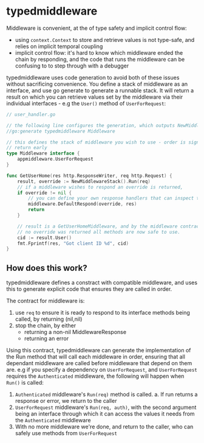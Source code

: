 # typedmiddleware

Middleware is convenient, at the of type safety and implicit control flow:
- using `context.Context` to store and retrieve values is not type-safe, and relies on implicit temporal coupling
- implicit control flow: it's hard to know which middleware ended the chain by responding, and the code that runs the middleware can be confusing to to step through with a debugger

typedmiddleware uses code generation to avoid both of these issues without sacrificing convenience. You define a stack of middleware as an interface, and use go generate to generate a runnable stack. It will return a result on which you can retrieve values set by the middleware via their individual interfaces - e.g the `User()` method of `UserForRequest`:


```go
// user_handler.go

// the following line configures the generation, which outputs NewMiddlewareStack and its implementation
//go:generate typedmiddleware Middleware

// this defines the stack of middleware you wish to use - order is significant, as middleware can
// return early
type Middleware interface {
	appmiddleware.UserForRequest
}

func GetUserHome(res http.ResponseWriter, req http.Request) {
	result, override := NewMiddlewareStack().Run(req)
	// if a middleware wishes to respond an override is returned,
	if override != nil {
        // you can define your own response handlers that can inspect the response struct
		middleware.DefaultRespond(override, res)
		return
	}

    // result is a GetUserHomeMiddleware, and by the middleware contract (see below), if 
    // no override was returned all methods are now safe to use.
	cid := result.User()
	fmt.Fprintf(res, "Got client ID %d", cid)
}
```

## How does this work?

typedmiddleware defines a constract with compatible middleware, and uses this to generate explicit code that ensures they are called in order.

The contract for middleware is:
1. use `req` to ensure it is ready to respond to its interface methods being called, by returning (nil,nil)
2. stop the chain, by either
    - returning a non-nil MiddlewareResponse
    - returning an error
    
Using this contract, typedmiddleware can generate the implementation of the Run method that will call each middleware in order, ensuring that all dependant middleware are called before middleware that depend on them are. e.g if you specify a dependency on `UserForRequest`, and `UserForRequest` requires the `Authenticated` middleware, the following will happen when `Run()` is called:

1. `Authenticated` middleware's `Run(req)` method is called. 
    a. If run returns a response or error, we return to the caller
2. `UserForRequest` middleware's `Run(req, auth)`, with the second argument being an interface through which it can access the values it needs from the `Authenticated` middleware
3. With no more middleware we're done, and return to the caller, who can safely use methods from `UserForRequest`

